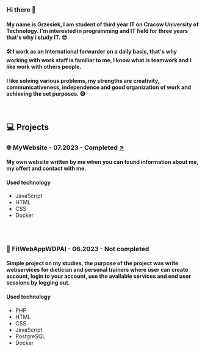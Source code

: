 ### Hi there 👋

#### My name is Grzesiek, I am student of third year IT on Cracow University of Technology. I'm interested in programming and IT field for three years that's why i study IT. 😎

#### 🛠 I work as an International forwarder on a daily basis, that's why working with work staff is familiar to me, I know what is teamwork and i like work with others people.

#### I like solving various problems, my strengths are creativity, communicativeness, independence and good organization of work and achieving the set purposes. 😅

<br />

## 💻 Projects

### 🌐 MyWebsite - 07.2023 - Completed <a href="http://grzegorzpasich.pl/">↗</a>
#### My own website written by me when you can found information about me, my offert and contact with me.
#### Used technology
<ul>
  <li>JavaScript</li>
  <li>HTML</li>
  <li>CSS</li>
  <li>Docker</li>
</ul>

##

<br />

### 🍎 FitWebAppWDPAI - 06.2023 - Not completed
#### Simple project on my studies, the purpose of the project was write webservices for dietician and personal trainers where user can create account, login to your account, use the available services and end user sessions by logging out. 
#### Used technology
<ul>
  <li>PHP</li>
  <li>HTML</li>
  <li>CSS</li>
  <li>JavaScript</li>
  <li>PostgreSQL</li>
  <li>Docker</li>
</ul>
